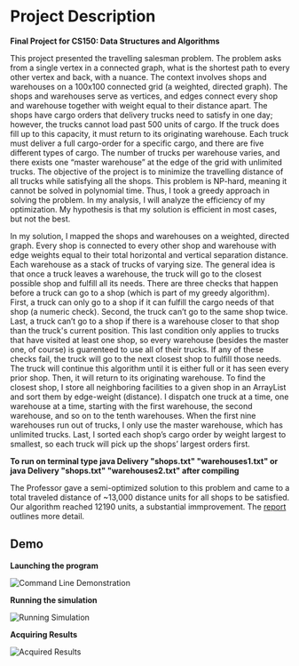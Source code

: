 # Project Description
<b> Final Project for CS150: Data Structures and Algorithms </b>

This project presented the travelling salesman problem.  The problem asks from a single vertex in a connected graph, what is the shortest path to every other vertex and back, with a nuance.  The context involves shops and warehouses on a 100x100 connected grid (a weighted, directed graph).  The shops and warehouses serve as vertices, and edges connect every shop and warehouse together with weight equal to their distance apart.  The shops have cargo orders that delivery trucks need to satisfy in one day; however, the trucks cannot load past 500 units of cargo.  If the truck does fill up to this capacity, it must return to its originating warehouse.  Each truck must deliver a full cargo-order for a specific cargo, and there are five different types of cargo.  The number of trucks per warehouse varies, and there exists one “master warehouse” at the edge of the grid with unlimited trucks.  The objective of the project is to minimize the travelling distance of all trucks while satisfying all the shops. This problem is NP-hard, meaning it cannot be solved in polynomial time.  Thus, I took a greedy approach in solving the problem.  In my analysis, I will analyze the efficiency of my optimization.  My hypothesis is that my solution is efficient in most cases, but not the best.

In my solution, I mapped the shops and warehouses on a weighted, directed graph.  Every shop is connected to every other shop and warehouse with edge weights equal to their total horizontal and vertical separation distance.  Each warehouse as a stack of trucks of varying size.  The general idea is that once a truck leaves a warehouse, the truck will go to the closest possible shop and fulfill all its needs.  There are three checks that happen before a truck can go to a shop (which is part of my greedy algorithm).  First, a truck can only go to a shop if it can fulfill the cargo needs of that shop (a numeric check).  Second, the truck can’t go to the same shop twice.  Last, a truck can’t go to a shop if there is a warehouse closer to that shop than the truck's current position.  This last condition only applies to trucks that have visited at least one shop, so every warehouse (besides the master one, of course) is guarenteed to use all of their trucks.  If any of these checks fail, the truck will go to the next closest shop to fulfill those needs.  The truck will continue this algorithm until it is either full or it has seen every prior shop.  Then, it will return to its originating warehouse.  To find the closest shop, I store all neighboring facilities to a given shop in an ArrayList and sort them by edge-weight (distance).  I dispatch one truck at a time, one warehouse at a time, starting with the first warehouse, the second warehouse, and so on to the tenth warehouses.  When the first nine warehouses run out of trucks, I only use the master warehouse, which has unlimited trucks.  Last, I sorted each shop’s cargo order by weight largest to smallest, so each truck will pick up the shops’ largest orders first.    

<b>To run on terminal type java Delivery "shops.txt" "warehouses1.txt" or java Delivery "shops.txt" "warehouses2.txt" after compiling</b>

The Professor gave a semi-optimized solution to this problem and came to a total traveled distance of ~13,000 distance units for all shops to be satisfied. Our algorithm reached 12190 units, a substantial immprovement. The <a href = https://github.com/20zurmca/Optimizing_Traveling_Salesman/blob/master/Project%20Report.pdf> report </a> outlines more detail.


## Demo
<p><b> Launching the program </b></p>
<img src = "https://github.com/20zurmca/Optimizing_Traveling_Salesman/blob/master/Demo/args.PNG" alt = "Command Line Demonstration" />

<p><b> Running the simulation </b></p>
<img src = "https://github.com/20zurmca/Optimizing_Traveling_Salesman/blob/master/Demo/simulation.PNG" alt = "Running Simulation" />

<p><b> Acquiring Results </b></p>
<img src = "https://github.com/20zurmca/Optimizing_Traveling_Salesman/blob/master/Demo/Results.PNG" alt = "Acquired Results" />


